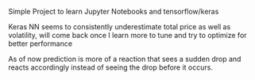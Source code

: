 Simple Project to learn Jupyter Notebooks and tensorflow/keras

Keras NN seems to consistently underestimate total price as well as volatility, will come back once I learn more to tune and try to optimize for better performance

As of now prediction is more of a reaction that sees a sudden drop and reacts accordingly instead of seeing the drop before it occurs.
